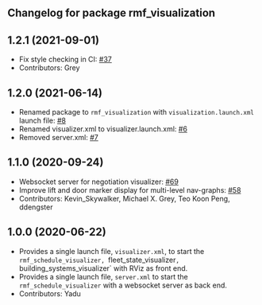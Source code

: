 ## Changelog for package rmf_visualization

1.2.1 (2021-09-01)
------------------
* Fix style checking in CI: [#37](https://github.com/open-rmf/rmf_visualization/pull/37)
* Contributors: Grey

1.2.0 (2021-06-14)
------------------
* Renamed package to `rmf_visualization` with `visualization.launch.xml` launch file: [#8](https://github.com/open-rmf/rmf_visualization/pull/8)
* Renamed visualizer.xml to visualizer.launch.xml: [#6](https://github.com/open-rmf/rmf_visualization/pull/3)
* Removed server.xml: [#7](https://github.com/open-rmf/rmf_visualization/pull/7)


1.1.0 (2020-09-24)
------------------
* Websocket server for negotiation visualizer: [#69](https://github.com/osrf/rmf_schedule_visualizer/issues/69>)
* Improve lift and door marker display for multi-level nav-graphs: [#58](https://github.com/osrf/rmf_schedule_visualizer/issues/58>)
* Contributors: Kevin_Skywalker, Michael X. Grey, Teo Koon Peng, ddengster

1.0.0 (2020-06-22)
------------------
* Provides a single launch file, `visualizer.xml`, to start the `rmf_schedule_visualizer, `fleet_state_visualizer`, `building_systems_visualizer` with RViz as front end.
* Provides a single launch file, `server.xml` to start the `rmf_schedule_visualizer` with a websocket server as back end.
* Contributors: Yadu

